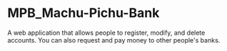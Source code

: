 # MPB_Machu-Pichu-Bank
 A web application that allows people to register, modify, and delete accounts. You can also request and pay money to other people's banks.
